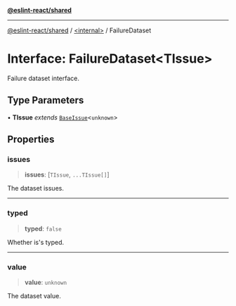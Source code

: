 [**@eslint-react/shared**](../../README.md)

***

[@eslint-react/shared](../../README.md) / [\<internal\>](../README.md) / FailureDataset

# Interface: FailureDataset\<TIssue\>

Failure dataset interface.

## Type Parameters

• **TIssue** *extends* [`BaseIssue`](BaseIssue.md)\<`unknown`\>

## Properties

### issues

> **issues**: \[`TIssue`, `...TIssue[]`\]

The dataset issues.

***

### typed

> **typed**: `false`

Whether is's typed.

***

### value

> **value**: `unknown`

The dataset value.
